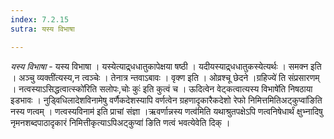 ```yaml
---
index: 7.2.15
sutra: यस्य विभाषा

---
```

_यस्य विभाषा_ - यस्य विभाषा । यस्येत्याद्र्धधातुकापेक्षया षष्ठी । यदीयस्याद्र्धधातुकस्येत्यर्थः । समक्न इति । अञ्चु व्यक्ती॑त्यस्य,न त्वञ्चेः । तेनात्र न्तवाऽबावः । वृक्ण इति । ओव्रश्चू छेदने ।ग्रहिज्ये॑ ति संप्रसारणम् । नत्वस्याऽसिद्धत्वात्स्को॑रिति सलोपः,चोः कुः॑ इति कुत्वं च । ऊदित्वेन वेट्कत्वात्यस्य विभाषे॑ति निषठाया इडभावः । नुड्विधिलादेशविनामेषु वर्णैकदेशस्यापि वर्णत्वेन ग्रहणादृकारैकदेशो रेफो निमित्तमितिअट्कुप्वा॑ङिति नस्य णत्वम् । णत्वस्यविनाम॑ इति प्राचां संज्ञा ।ऋवर्णान्नस्य णत्व॑मिति यथाश्रुतपक्षेऽपि णत्वनिषेधार्थं क्षुभ्नादिषु नृमनशब्दपाठादृकारं निमित्तीकृत्याऽपिअट्कुप्वा॑ ङिति णत्वं भवत्येवेति दिक् ।